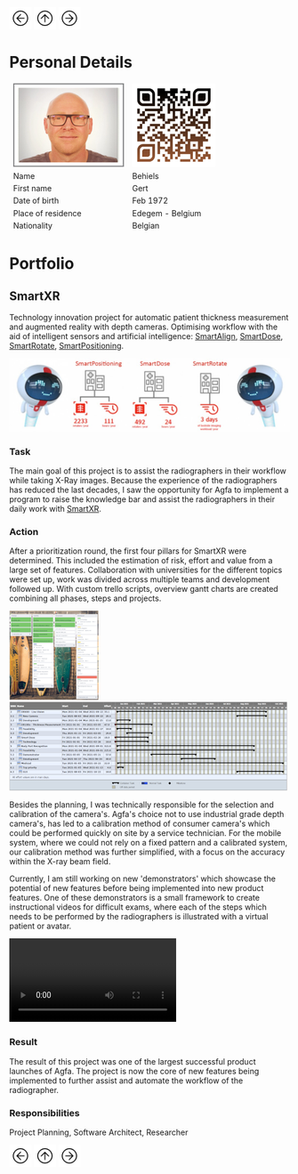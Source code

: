 <a href="Extra.html"><img src="images/prev.png" width="40" height="40"></a>
<a href="index.html"><img src="images/back.png" width="40" height="40"></a>
<a href="Publications.html"><img src="images/next.png" width="40" height="40"></a>

# Personal Details 

<table class="tg">
<thead>
  <tr>
    <td class="tg-73oq"><a href="https://gearlux.github.io/"><img src="images/Profile.png" width="200" height="150"></a></td>
    <td class="tg-73oq"><a href="https://gearlux.github.io/">
                        <img src="images/qr-code.png" width="150" height="150"></a></td>
  </tr>
  <tr>
    <td class="tg-73oq">Name</td>
    <td class="tg-73oq">Behiels</td>
  </tr>
  <tr>
    <td class="tg-73oq">First name</td>
    <td class="tg-73oq">Gert</td>
  </tr>
  <tr>
    <td class="tg-73oq">Date of birth</td>
    <td class="tg-73oq">Feb 1972</td>
  </tr>
  <tr>
    <td class="tg-73oq">Place of residence</td>
    <td class="tg-73oq">Edegem - Belgium</td>
  </tr>
  <tr>
    <td class="tg-73oq">Nationality</td>
    <td class="tg-73oq">Belgian</td>
  </tr>
</thead>
</table>

# Portfolio

## SmartXR
Technology innovation project for automatic patient thickness measurement and augmented reality with depth cameras. Optimising workflow with the aid of intelligent sensors and artificial intelligence: [SmartAlign](https://www.youtube.com/watch?v=9JK6VvTmHKw&list=PLZUHziR7BH05hZpypM6EbExV5jlN15Dge&index=3&ab_channel=AgfaRadiologySolutions), [SmartDose](https://www.youtube.com/watch?v=hFiWwWdyD-8&list=PLZUHziR7BH05hZpypM6EbExV5jlN15Dge&index=4&ab_channel=AgfaRadiologySolutions), [SmartRotate](https://www.youtube.com/watch?v=qIXslnTsih4&list=PLZUHziR7BH05hZpypM6EbExV5jlN15Dge&index=5&ab_channel=AgfaRadiologySolutions), [SmartPositioning](https://www.youtube.com/watch?v=CkWlYKfAxLE&list=PLZUHziR7BH05hZpypM6EbExV5jlN15Dge&ab_channel=AgfaRadiologySolutions). 

![](images/smartxr.jpg)
 
### Task
The main goal of this project is to assist the radiographers in their workflow while taking X-Ray images. Because the experience of the radiographers has reduced the last decades, I saw the opportunity for Agfa to implement a program to raise the knowledge bar and assist the radiographers in their daily work with [SmartXR](https://medimg.agfa.com/main/direct-radiography/smartxr/).  

### Action
After a prioritization round, the first four pillars for SmartXR were determined. This included the estimation of risk, effort and value from a large set of features. Collaboration with universities for the different topics were set up, work was divided across multiple teams and development followed up. With custom trello scripts, overview gantt charts are created combining all phases, steps and projects.

![](images/trello.png)![](images/taskjuggler.png)

Besides the planning, I was technically responsible for the selection and calibration of the camera's. Agfa's choice not to use industrial grade depth camera's, has led to a calibration method of consumer camera's which could be performed quickly on site by a service technician. For the mobile system, where we could not rely on a fixed pattern and a calibrated system, our calibration method was further simplified, with a focus on the accuracy within the X-ray beam field.

Currently, I am still working on new 'demonstrators' which showcase the potential of new features before being implemented into new product features.  One of these demonstrators is a small framework to create instructional videos for difficult exams, where each of the steps which needs to be performed by the radiographers is illustrated with a virtual patient or avatar.   

<video controls autoplay>  <source src="movies/rockwood_positioning.mkv" type="video/mp4"></video>

### Result
The result of this project was one of the largest successful product launches of Agfa. The project is now the core of new features being implemented to further assist and automate the workflow of the radiographer. 

### Responsibilities
Project Planning, Software Architect, Researcher

<a href="Extra.html"><img src="images/prev.png" width="40" height="40"></a>
<a href="index.html"><img src="images/back.png" width="40" height="40"></a>
<a href="DeepLearning.html"><img src="images/next.png" width="40" height="40"></a>

